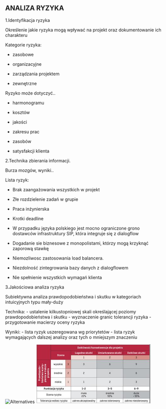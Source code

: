 ## ANALIZA RYZYKA

1.Identyfikacja ryzyka

Określenie jakie ryzyka mogą wpływać na projekt oraz dokumentowanie ich charakteru

Kategorie ryzyka: 

- zasobowe

- organizacyjne

- zarządzania projektem

- zewnętrzne

Ryzyko może dotyczyć..

- harmonogramu

- kosztów

- jakości

- zakresu prac

- zasobów

- satysfakcji klienta

2.Technika zbierania informacji.

Burza mozgów, wyniki..

Lista ryzyk:

- Brak zaangażowania wszystkich w projekt

- Złe rozdzielenie zadań w grupie

- Praca inżynierska

- Krotki deadline

- W przypadku języka polskiego jest mocno ograniczone grono dostawców infrastruktury SIP, która integruje się z dialogflow

- Dogadanie sie biznesowe z monopolistami, którzy mogą krzyknąć zaporową stawkę

- Niemozliwosc zastosowania load balancera.

- Niezdolność zintegrowania bazy danych z dialogflowem

- Nie spełnienie wszystkich wymagań klienta

3.Jakościowa analiza ryzyka 

Subiektywna analiza prawdopodobieństwa i skutku w kategoriach intuicyjnych typu mały-duży

Technika:  - ustalenie kilkustopniowej skali określającej poziomy prawdopodobieństwa i skutku  - wyznaczenie granic tolerancji ryzyka  - przygotowanie macierzy oceny ryzyka

Wyniki:  - lista ryzyk uszeregowana wg priorytetów  - lista ryzyk wymagających dalszej analizy oraz tych o mniejszym znaczeniu

![Alternatives](https://sekurak.pl/wp-content/uploads/2014/01/owasp_risk.jpg)
![Alternatives](https://github.com/Jarxinho/Rebecka-Voice-Bot/blob/develop/images/macierz.JPG)
